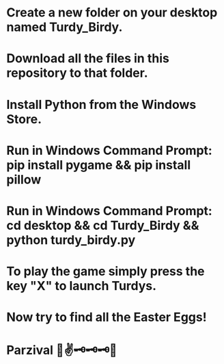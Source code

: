 # Create a new folder on your desktop named Turdy_Birdy.
# Download all the files in this repository to that folder. 
# Install Python from the Windows Store.
# Run in Windows Command Prompt: pip install pygame && pip install pillow
# Run in Windows Command Prompt: cd desktop && cd Turdy_Birdy && python turdy_birdy.py
# To play the game simply press the key "X" to launch Turdys.
# Now try to find all the Easter Eggs!
# Parzival 🤣✌🗝🗝🗝🥚
